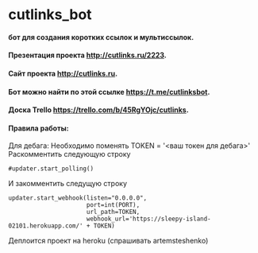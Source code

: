 # cutlinks_bot
#### бот для создания коротких ссылок и мультиссылок. 
#### Презентация проекта http://cutlinks.ru/2223. 
#### Сайт проекта http://cutlinks.ru. 
#### Бот можно найти по этой ссылке https://t.me/cutlinksbot. 
#### Доска Trello https://trello.com/b/45RgYOjc/cutlinks. 
  
#### Правила работы:
Для дебага:
Необходимо поменять TOKEN = '<ваш токен для дебага>' 
Раскомментить следующую строку
```
#updater.start_polling()
```

И закомментить следущую строку
```
updater.start_webhook(listen="0.0.0.0",
                      port=int(PORT),
                      url_path=TOKEN,
                      webhook_url='https://sleepy-island-02101.herokuapp.com/' + TOKEN)
```

Деплоится проект на heroku (спрашивать artemsteshenko)
